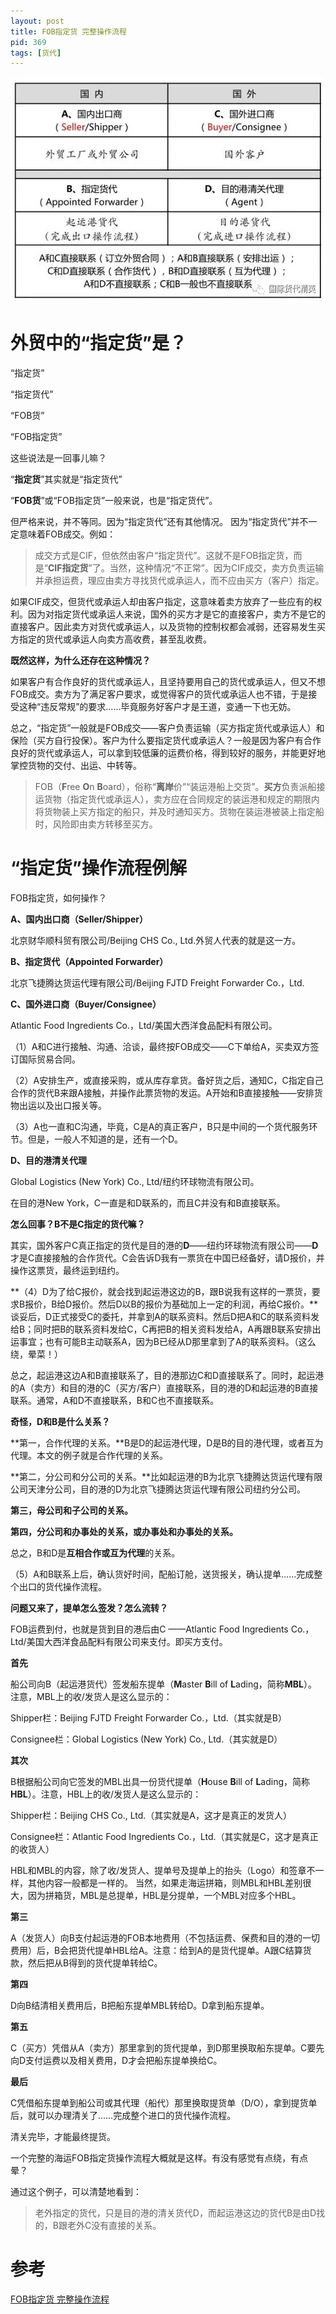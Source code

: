 ```yaml
---
layout: post
title: FOB指定货 完整操作流程 
pid: 369
tags: [货代]
---
```


![](/uploads/2019/05/30-07.jpg)

# 外贸中的“指定货”是？

“指定货”

“指定货代”

“FOB货”

“FOB指定货”

这些说法是一回事儿嘛？

“**指定货**”其实就是“指定货代”

“**FOB货**”或“FOB指定货”一般来说，也是“指定货代”。

但严格来说，并不等同。因为“指定货代”还有其他情况。
因为“指定货代”并不一定意味着FOB成交。例如：

> 成交方式是CIF，但依然由客户“指定货代”。这就不是FOB指定货，而是“**CIF指定货**”了。当然，这种情况“不正常”。因为CIF成交，卖方负责运输并承担运费，理应由卖方寻找货代或承运人，而不应由买方（客户）指定。

如果CIF成交，但货代或承运人却由客户指定，这意味着卖方放弃了一些应有的权利。因为对指定货代或承运人来说，国外的买方才是它的直接客户，卖方不是它的直接客户。因此卖方对货代或承运人，以及货物的控制权都会减弱，还容易发生买方指定的货代或承运人向卖方高收费，甚至乱收费。

**既然这样，为什么还存在这种情况？**

如果客户有合作良好的货代或承运人，且坚持要用自己的货代或承运人，但又不想FOB成交。卖方为了满足客户要求，或觉得客户的货代或承运人也不错，于是接受这种“违反常规”的要求……毕竟服务好客户才是王道，变通一下也无妨。


总之，“指定货”一般就是FOB成交——客户负责运输（买方指定货代或承运人）和保险（买方自行投保）。客户为什么要指定货代或承运人？一般是因为客户有合作良好的货代或承运人，可以拿到较低廉的运费价格，得到较好的服务，并能更好地掌控货物的交付、出运、中转等。

> FOB（**F**ree **O**n **B**oard），俗称“**离岸**价”“装运港船上交货”。**买方**负责派船接运货物（指定货代或承运人），卖方应在合同规定的装运港和规定的期限内将货物装上买方指定的船只，并及时通知买方。货物在装运港被装上指定船时，风险即由卖方转移至买方。

# “指定货”操作流程例解

FOB指定货，如何操作？

**A、国内出口商（Seller/Shipper）**

北京财华顺科贸有限公司/Beijing CHS Co., Ltd.外贸人代表的就是这一方。

**B、指定货代（Appointed Forwarder）**

北京飞捷腾达货运代理有限公司/Beijing FJTD Freight Forwarder Co.，Ltd.

**C、国外进口商（Buyer/Consignee）**

Atlantic Food Ingredients Co.，Ltd/美国大西洋食品配料有限公司。

（1）A和C进行接触、沟通、洽谈，最终按FOB成交——C下单给A，买卖双方签订国际贸易合同。

（2）A安排生产，或直接采购，或从库存拿货。备好货之后，通知C，C指定自己合作的货代B来跟A接触，并操作此票货物的发运。A开始和B直接接触——安排货物出运以及出口报关等。

（3）A也一直和C沟通，毕竟，C是A的真正客户，B只是中间的一个货代服务环节。但是，一般人不知道的是，还有一个D。

**D、目的港清关代理**

Global Logistics (New York) Co., Ltd/纽约环球物流有限公司。

在目的港New York，C一直是和D联系的，而且C并没有和B直接联系。

**怎么回事？B不是C指定的货代嘛？**

其实，国外客户C真正指定的货代是目的港的**D**——纽约环球物流有限公司——**D**才是C直接接触的合作货代。C会告诉D我有一票货在中国已经备好，请D报价，并操作这票货，最终运到纽约。

**（4）D为了给C报价，就会找到起运港这边的B，跟B说我有这样的一票货，要求B报价，B给D报价。然后D以B的报价为基础加上一定的利润，再给C报价。**谈妥后，D正式接受C的委托，并拿到A的联系资料。然后D把A和C的联系资料发给B；同时把B的联系资料发给C，C再把B的相关资料发给A，A再跟B联系安排出运事宜；也有可能B主动联系A，因为B已经从D那里拿到了A的联系资料。（这么绕，晕菜！）

总之，起运港这边A和B直接联系了，目的港那边C和D直接联系了。同时，起运港的A（卖方）和目的港的C（买方/客户）直接联系，目的港的D和起运港的B直接联系。通常，A和D不直接联系，B和C也不直接联系。

**奇怪，D和B是什么关系？**

**第一，合作代理的关系。**B是D的起运港代理，D是B的目的港代理，或者互为代理。本文的例子就是合作代理的关系。

**第二，分公司和分公司的关系。**比如起运港的B为北京飞捷腾达货运代理有限公司天津分公司，目的港的D为北京飞捷腾达货运代理有限公司纽约分公司。

**第三，母公司和子公司的关系。**

**第四，分公司和办事处的关系，或办事处和办事处的关系。**

总之，B和D是**互相合作或互为代理**的关系。

（5）A和B联系上后，确认货好时间，配船订舱，送货报关，确认提单……完成整个出口的货代操作流程。

**问题又来了，提单怎么签发？怎么流转？**

FOB运费到付，也就是货到目的港后由C ——Atlantic Food Ingredients Co.， Ltd/美国大西洋食品配料有限公司来支付。即买方支付。

**首先**

船公司向B（起运港货代）签发船东提单（**M**aster **B**ill of **L**ading，简称**MBL**）。注意，MBL上的收/发货人是这么显示的：

Shipper栏：Beijing FJTD Freight Forwarder Co.，Ltd.（其实就是B）

Consignee栏：Global Logistics (New York) Co., Ltd.（其实就是D）

**其次**

B根据船公司向它签发的MBL出具一份货代提单（**H**ouse **B**ill of **L**ading，简称**HBL**）。注意，HBL上的收/发货人是这么显示的：

Shipper栏：Beijing CHS Co., Ltd.（其实就是A，这才是真正的发货人）

Consignee栏：Atlantic Food Ingredients Co.，Ltd.（其实就是C，这才是真正的收货人）

HBL和MBL的内容，除了收/发货人、提单号及提单上的抬头（Logo）和签章不一样，其他内容一般都是一样的。
当然，如果走海运拼箱，则MBL和HBL差别很大，因为拼箱货，MBL是总提单，HBL是分提单，一个MBL对应多个HBL。

**第三**

A（发货人）向B支付起运港的FOB本地费用（不包括运费、保费和目的港的一切费用）后，B会把货代提单HBL给A。注意：给到A的是货代提单。A跟C结算货款，然后把从B得到的货代提单转给C。

**第四**

D向B结清相关费用后，B把船东提单MBL转给D。D拿到船东提单。

**第五**

C（买方）凭借从A（卖方）那里拿到的货代提单，到D那里换取船东提单。C要先向D支付运费以及相关费用，D才会把船东提单换给C。

**最后**

C凭借船东提单到船公司或其代理（船代）那里换取提货单（D/O），拿到提货单后，就可以办理清关了……完成整个进口的货代操作流程。

清关完毕，才能最终提货。

一个完整的海运FOB指定货操作流程大概就是这样。有没有感觉有点绕，有点晕？

通过这个例子，可以清楚地看到：

> 老外指定的货代，只是目的港的清关货代D，而起运港这边的货代B是由D找的，B跟老外C没有直接的关系。

# 参考

[FOB指定货 完整操作流程](https://mp.weixin.qq.com/s/LpUShX3xUAfaSGE2V9pnYw)

